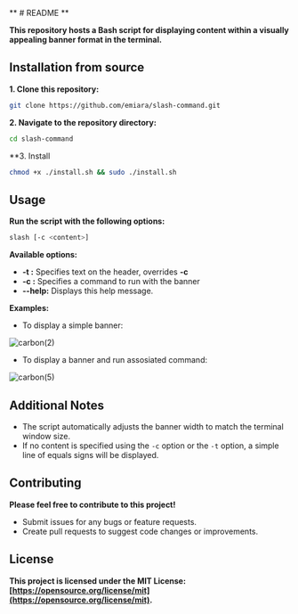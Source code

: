  
** # README **

**This repository hosts a Bash script for displaying content within a visually appealing banner format in the terminal.**

## Installation from source

**1. Clone this repository:**

```bash
git clone https://github.com/emiara/slash-command.git
```

**2. Navigate to the repository directory:**

```bash
cd slash-command
```

**3. Install

```bash
chmod +x ./install.sh && sudo ./install.sh
```

## Usage

**Run the script with the following options:**

```bash
slash [-c <content>]
```

**Available options:**

* **-t <text>:** Specifies text on the header, overrides **-c**
* **-c <command>:** Specifies a command to run with the banner
* **--help:** Displays this help message.

**Examples:**

* To display a simple banner:

![carbon(2)](https://github.com/emiara/slash-command/assets/61361584/793493bd-96ed-4924-bedb-a05a7834fb0a)

* To display a banner and run assosiated command:

![carbon(5)](https://github.com/emiara/slash-command/assets/61361584/88abfbba-64ed-4340-8ee1-3fe1c40eca07)



## Additional Notes

* The script automatically adjusts the banner width to match the terminal window size.
* If no content is specified using the `-c` option or the `-t` option, a simple line of equals signs will be displayed.

## Contributing

**Please feel free to contribute to this project!**

* Submit issues for any bugs or feature requests.
* Create pull requests to suggest code changes or improvements.

## License

**This project is licensed under the MIT License: [https://opensource.org/license/mit](https://opensource.org/license/mit).**
